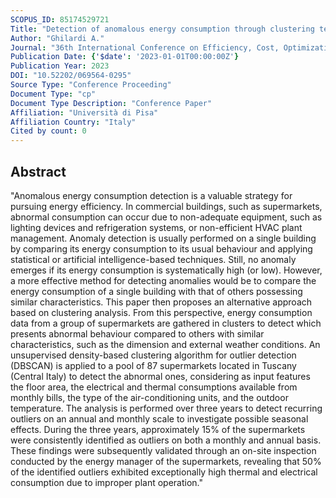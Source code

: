 ```yaml
---
SCOPUS_ID: 85174529721
Title: "Detection of anomalous energy consumption through clustering techniques: an application to large-scale food retailing activities"
Author: "Ghilardi A."
Journal: "36th International Conference on Efficiency, Cost, Optimization, Simulation and Environmental Impact of Energy Systems, ECOS 2023"
Publication Date: {'$date': '2023-01-01T00:00:00Z'}
Publication Year: 2023
DOI: "10.52202/069564-0295"
Source Type: "Conference Proceeding"
Document Type: "cp"
Document Type Description: "Conference Paper"
Affiliation: "Università di Pisa"
Affiliation Country: "Italy"
Cited by count: 0
---
```


## Abstract
"Anomalous energy consumption detection is a valuable strategy for pursuing energy efficiency. In commercial buildings, such as supermarkets, abnormal consumption can occur due to non-adequate equipment, such as lighting devices and refrigeration systems, or non-efficient HVAC plant management. Anomaly detection is usually performed on a single building by comparing its energy consumption to its usual behaviour and applying statistical or artificial intelligence-based techniques. Still, no anomaly emerges if its energy consumption is systematically high (or low). However, a more effective method for detecting anomalies would be to compare the energy consumption of a single building with that of others possessing similar characteristics. This paper then proposes an alternative approach based on clustering analysis. From this perspective, energy consumption data from a group of supermarkets are gathered in clusters to detect which presents abnormal behaviour compared to others with similar characteristics, such as the dimension and external weather conditions. An unsupervised density-based clustering algorithm for outlier detection (DBSCAN) is applied to a pool of 87 supermarkets located in Tuscany (Central Italy) to detect the abnormal ones, considering as input features the floor area, the electrical and thermal consumptions available from monthly bills, the type of the air-conditioning units, and the outdoor temperature. The analysis is performed over three years to detect recurring outliers on an annual and monthly scale to investigate possible seasonal effects. During the three years, approximately 15% of the supermarkets were consistently identified as outliers on both a monthly and annual basis. These findings were subsequently validated through an on-site inspection conducted by the energy manager of the supermarkets, revealing that 50% of the identified outliers exhibited exceptionally high thermal and electrical consumption due to improper plant operation."
